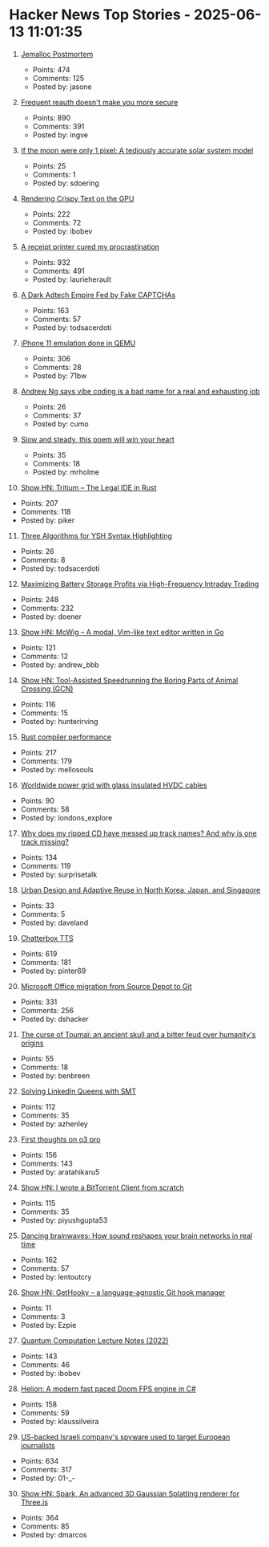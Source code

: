 # Hacker News Top Stories - 2025-06-13 11:01:35

1. [Jemalloc Postmortem](https://jasone.github.io/2025/06/12/jemalloc-postmortem/)
   - Points: 474
   - Comments: 125
   - Posted by: jasone

2. [Frequent reauth doesn't make you more secure](https://tailscale.com/blog/frequent-reath-security)
   - Points: 890
   - Comments: 391
   - Posted by: ingve

3. [If the moon were only 1 pixel: A tediously accurate solar system model](https://joshworth.com/dev/pixelspace/pixelspace_solarsystem.html)
   - Points: 25
   - Comments: 1
   - Posted by: sdoering

4. [Rendering Crispy Text on the GPU](https://osor.io/text)
   - Points: 222
   - Comments: 72
   - Posted by: ibobev

5. [A receipt printer cured my procrastination](https://www.laurieherault.com/articles/a-thermal-receipt-printer-cured-my-procrastination)
   - Points: 932
   - Comments: 491
   - Posted by: laurieherault

6. [A Dark Adtech Empire Fed by Fake CAPTCHAs](https://krebsonsecurity.com/2025/06/inside-a-dark-adtech-empire-fed-by-fake-captchas/)
   - Points: 163
   - Comments: 57
   - Posted by: todsacerdoti

7. [iPhone 11 emulation done in QEMU](https://github.com/ChefKissInc/QEMUAppleSilicon)
   - Points: 306
   - Comments: 28
   - Posted by: 71bw

8. [Andrew Ng says vibe coding is a bad name for a real and exhausting job](https://www.businessinsider.com/andrew-ng-vibe-coding-unfortunate-term-exhausting-job-2025-6)
   - Points: 26
   - Comments: 37
   - Posted by: cumo

9. [Slow and steady, this poem will win your heart](https://www.nytimes.com/interactive/2025/06/12/books/kay-ryan-turtle-poem.html)
   - Points: 35
   - Comments: 18
   - Posted by: mrholme

10. [Show HN: Tritium – The Legal IDE in Rust](https://tritium.legal/preview)
   - Points: 207
   - Comments: 118
   - Posted by: piker

11. [Three Algorithms for YSH Syntax Highlighting](https://github.com/oils-for-unix/oils.vim/blob/main/doc/algorithms.md)
   - Points: 26
   - Comments: 8
   - Posted by: todsacerdoti

12. [Maximizing Battery Storage Profits via High-Frequency Intraday Trading](https://arxiv.org/abs/2504.06932)
   - Points: 248
   - Comments: 232
   - Posted by: doener

13. [Show HN: McWig – A modal, Vim-like text editor written in Go](https://github.com/firstrow/mcwig)
   - Points: 121
   - Comments: 12
   - Posted by: andrew_bbb

14. [Show HN: Tool-Assisted Speedrunning the Boring Parts of Animal Crossing (GCN)](https://github.com/hunterirving/pico-crossing)
   - Points: 116
   - Comments: 15
   - Posted by: hunterirving

15. [Rust compiler performance](https://kobzol.github.io/rust/rustc/2025/06/09/why-doesnt-rust-care-more-about-compiler-performance.html)
   - Points: 217
   - Comments: 179
   - Posted by: mellosouls

16. [Worldwide power grid with glass insulated HVDC cables](https://omattos.com/2025/06/12/glass-hvdc-cables.html)
   - Points: 90
   - Comments: 58
   - Posted by: londons_explore

17. [Why does my ripped CD have messed up track names? And why is one track missing?](https://www.akpain.net/blog/inside-a-cd/)
   - Points: 134
   - Comments: 119
   - Posted by: surprisetalk

18. [Urban Design and Adaptive Reuse in North Korea, Japan, and Singapore](https://www.governance.fyi/p/adaptive-reuse-across-asia-singapores)
   - Points: 33
   - Comments: 5
   - Posted by: daveland

19. [Chatterbox TTS](https://github.com/resemble-ai/chatterbox)
   - Points: 619
   - Comments: 181
   - Posted by: pinter69

20. [Microsoft Office migration from Source Depot to Git](https://danielsada.tech/blog/carreer-part-7-how-office-moved-to-git-and-i-loved-devex/)
   - Points: 331
   - Comments: 256
   - Posted by: dshacker

21. [The curse of Toumaï: an ancient skull and a bitter feud over humanity's origins](https://www.theguardian.com/science/2025/may/27/the-curse-of-toumai-ancient-skull-disputed-femur-feud-humanity-origins)
   - Points: 55
   - Comments: 18
   - Posted by: benbreen

22. [Solving LinkedIn Queens with SMT](https://buttondown.com/hillelwayne/archive/solving-linkedin-queens-with-smt/)
   - Points: 112
   - Comments: 35
   - Posted by: azhenley

23. [First thoughts on o3 pro](https://www.latent.space/p/o3-pro)
   - Points: 156
   - Comments: 143
   - Posted by: aratahikaru5

24. [Show HN: I wrote a BitTorrent Client from scratch](https://github.com/piyushgupta53/go-torrent-client)
   - Points: 115
   - Comments: 35
   - Posted by: piyushgupta53

25. [Dancing brainwaves: How sound reshapes your brain networks in real time](https://www.sciencedaily.com/releases/2025/06/250602155001.htm)
   - Points: 162
   - Comments: 57
   - Posted by: lentoutcry

26. [Show HN: GetHooky – a language-agnostic Git hook manager](https://ezpieco.github.io/GetHooky/)
   - Points: 11
   - Comments: 3
   - Posted by: Ezpie

27. [Quantum Computation Lecture Notes (2022)](https://math.mit.edu/~shor/435-LN/)
   - Points: 143
   - Comments: 46
   - Posted by: ibobev

28. [Helion: A modern fast paced Doom FPS engine in C#](https://github.com/Helion-Engine/Helion)
   - Points: 158
   - Comments: 59
   - Posted by: klaussilveira

29. [US-backed Israeli company's spyware used to target European journalists](https://apnews.com/article/spyware-italy-paragon-meloni-pegasus-f36dd32106f44398ee24001317ccf2bb)
   - Points: 634
   - Comments: 317
   - Posted by: 01-_-

30. [Show HN: Spark, An advanced 3D Gaussian Splatting renderer for Three.js](https://sparkjs.dev/)
   - Points: 364
   - Comments: 85
   - Posted by: dmarcos

